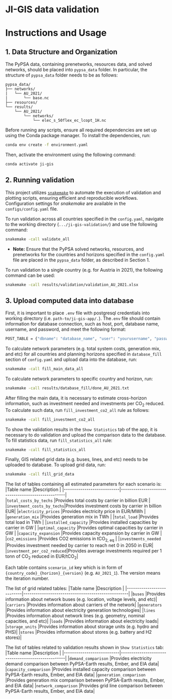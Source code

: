 # JI-GIS data validation

# Instructions and Usage
## 1. Data Structure and Organization
The PyPSA data, containing prenetworks, resources data, and solved networks, should be placed into `pypsa_data` folder. In particular, the structure of `pypsa_data` folder needs to be as follows:

```
pypsa_data/
├── networks/
|   └── AU_2021/
|       └── base.nc
├── resources/
└── results/
    └── AU_2021/
        └── networks/
            └── elec_s_50flex_ec_lcopt_1H.nc
```
Before running any scripts, ensure all required dependencies are set up using the Conda package manager. To install the dependencies, run:
```bash
conda env create -f environment.yaml
```
Then, activate the environment using the following command:
```bash
conda activate ji-gis
```


## 2. Running validation

This project utilizes [`snakemake`](https://snakemake.readthedocs.io/en/stable/) to automate the execution of validation and plotting scripts, ensuring efficient and reproducible workflows. Configuration settings for *snakemake* are available in the `configs/config.yaml` file.

To run validation across all countries specified in the `config.yaml`, navigate to the working directory (`.../ji-gis-validation/`) and use the following command:
```bash
snakemake -call validate_all
```
* **Note:** Ensure that the PyPSA solved networks, resources, and prenetworks for the countries and horizons specified in the `config.yaml` file are placed in the `pypsa_data` folder, as described in Section 1.

To run validation to a single country (e.g. for Austria in 2021), the following command can be used:
``` bash
snakemake -call results/validation/validation_AU_2021.xlsx
```

## 3. Upload computed data into database

First, it is important to place `.env` file with postgresql credentials into working directory (i.e. `path-to/ji-gis-app/.`). The`.env` file should contain information for database connection, such as host, port, database name, username, and password, and meet the following format:  
``` bash
POST_TABLE = {"dbname": "database_name", "user": "yourusername", "password": "yourpassword", "host": "ipaddress", "port": "yourport"}
```

To calculate network parameters (e.g. total system costs, generation mix, and etc) for all countries and planning horizons specified in `database_fill` section of `config.yaml` and upload data into the database, run:
``` bash
snakemake -call fill_main_data_all
```
To calculate network parameters to specific country and horizon, run:
``` bash
snakemake -call results/database_fill/done_AU_2021.txt
```

After filling the main data, it is necessary to estimate cross-horizon information, such as investment needed and investments per CO<sub>2</sub> reduced. To calculate such data, run `fill_investment_co2_all` rule as follows:
``` bash
snakemake -call fill_investment_co2_all
```
To show the validation results in the `Show Statistics` tab of the app, it is necessary to do validation and upload the comparison data to the database. To fill statistics data, run `fill_statistics_all` rule:
``` bash
snakemake -call fill_statistics_all
```
Finally, GIS related grid data (e.g. buses, lines, and etc) needs to be uploaded to database. To upload grid data, run:
```bash
snakemake -call fill_grid_data
```

The list of tables containing all estimated parameters for each scenario is:
|Table name                 |Description                                        |
|---------------------------|---------------------------------------------------|  
|`total_costs_by_techs`     |Provides total costs by carrier in billion EUR     |
|`investment_costs_by_techs`|Provides investment costs by carrier in billion EUR|
|`electricity_prices`       |Provides electricity price in EUR/MWh              |
|`generation_mix`           |Provides generation mix in TWh                     |
|`total_load`               |Provides total load in TWh                         |
|`installed_capacity`       |Provides installed capacities by carrier in GW     |
|`optimal_capacity`         |Provides optimal capacities by carrier in GW       |
|`capacity_expansion`       |Provides capacity expansion by carrier in GW       |
|`co2_emissions`            |Provides CO2 emissions in tCO<sub>2, eq</sub>                  |
|`investments_needed`       |Provides investment needed by carrier to reach net 0 in 2050 in EUR|
|`investment_per_co2_reduced`|Provides average investments required per 1 tonn of CO<sub>2</sub> reduced in EUR/tCO<sub>2</sub>|

Each table contains `scenario_id` key which is in form of `{country_code}_{horizon}_{version}` (e.g. `AU_2021_1`). The version means the iteration number.

The list of grid related tables:
|Table name                 |Description                                        |
|---------------------------|---------------------------------------------------|
|`buses`                    |Provides information about network buses (e.g. location, voltage levels, and etc)|
|`carriers`                 |Provides information about carriers of the network|
|`generators`               |Provides information about electricity generatiion technologies|
|`lines`                    |Provides information about network lines (e.g. geometry, nominal capacities, and etc)|
|`loads`                    |Provides information about electricity loads|
|`storage_units`            |Provides information about storage units (e.g. hydro and PHS)|
|`stores`                   |Provides information about stores (e.g. battery and H2 stores)|

The list of tables related to validation results shown in `Show Statistics` tab:
|Table name                 |Description                                        |
|---------------------------|---------------------------------------------------|
|`demand_comparison`        |Provides electricity demand comparison between PyPSA-Earth results, Ember, and EIA data|
|`capacity_comparison`      |Provides installed capacity comparison between PyPSA-Earth results, Ember, and EIA data|
|`generation_comparison`    |Provides generation mix comparison between PyPSA-Earth results, Ember, and EIA data|
|`network_comparison`       |Provides grid line comparison between PyPSA-Earth results, Ember, and EIA data|
